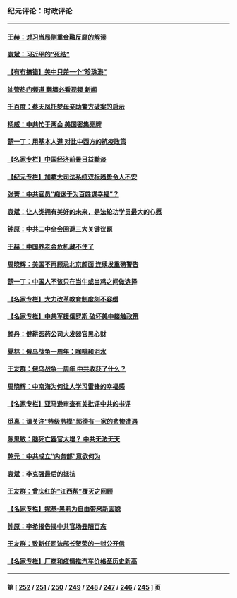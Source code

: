 ### 纪元评论：时政评论
---
#### [王赫：对习当局侧重金融反腐的解读](../../pages/nsc1025/n13941358.md?03030330) 
#### [袁斌：习近平的“死结”](../../pages/nsc1025/n13941449.md?03030330) 
#### [【有冇搞错】美中只差一个“珍珠港”](../../pages/nsc1025/n13941423.md?03030330) 
#### [油管热门频道 翻墙必看视频 新闻](ok?03030330)
#### [千百度：蔡天凤托梦母亲助警方破案的启示](../../pages/nsc1025/n13941468.md?03030330) 
#### [杨威：中共忙于两会 美国密集亮牌](../../pages/nsc1025/n13941154.md?03030330) 
#### [楚一丁：用基本人道 对比中西方的抗疫政策](../../pages/nsc1025/n13940485.md?03030330) 
#### [【名家专栏】中国经济前景日益黯淡](../../pages/nsc1025/n13940788.md?03030330) 
#### [【纪元专栏】加拿大司法系统双标趋势令人不安](../../pages/nsc1025/n13940118.md?03030330) 
#### [张菁：中共官员“痴迷于为百姓谋幸福”？](../../pages/nsc1025/n13940839.md?03030330) 
#### [袁斌：让人类拥有美好的未来，是法轮功学员最大的心愿](../../pages/nsc1025/n13940553.md?03030330) 
#### [钟原：中共二中全会回避三大关键议题](../../pages/nsc1025/n13940424.md?03030330) 
#### [王赫：中国养老金危机藏不住了](../../pages/nsc1025/n13940255.md?03030330) 
#### [周晓辉：美国不再顾忌北京颜面 连续发重磅警告](../../pages/nsc1025/n13940167.md?03030330) 
#### [楚一丁：中国人不该只在当牛或当鸡之间做选择](../../pages/nsc1025/n13940243.md?03030330) 
#### [【名家专栏】大力改革教育制度刻不容缓](../../pages/nsc1025/n13940040.md?03030330) 
#### [【名家专栏】中共军援俄罗斯 破坏美中接触政策](../../pages/nsc1025/n13940041.md?03030330) 
#### [颜丹：健耕医药公司大发器官黑心财](../../pages/nsc1025/n13940134.md?03030330) 
#### [夏林：俄乌战争一周年：咖啡和泪水](../../pages/nsc1025/n13940088.md?03030330) 
#### [王友群：俄乌战争一周年 中共收获了什么？](../../pages/nsc1025/n13939638.md?03030330) 
#### [周晓辉：中南海为何让人学习雷锋的幸福感](../../pages/nsc1025/n13939503.md?03030330) 
#### [【名家专栏】亚马逊审查有关批评中共的书评](../../pages/nsc1025/n13939432.md?03030330) 
#### [觅真：请关注“特级劳模”郭德有一家的悲惨遭遇](../../pages/nsc1025/n13939335.md?03030330) 
#### [陈思敏：脑死亡器官大增？ 中共无法无天](../../pages/nsc1025/n13939298.md?03030330) 
#### [乾元：中共成立“内务部”意欲何为](../../pages/nsc1025/n13938957.md?03030330) 
#### [袁斌：李克强最后的抵抗](../../pages/nsc1025/n13939056.md?03030330) 
#### [王友群：曾庆红的“江西帮”覆灭之回顾](../../pages/nsc1025/n13938937.md?03030330) 
#### [【名家专栏】妮基‧黑莉为自由带来新面貌](../../pages/nsc1025/n13938107.md?03030330) 
#### [钟原：李希报告揭中共官场丑陋百态](../../pages/nsc1025/n13938420.md?03030330) 
#### [王友群：致新任司法部长贺荣的一封公开信](../../pages/nsc1025/n13938195.md?03030330) 
#### [【名家专栏】厂商和疫情推汽车价格至历史新高](../../pages/nsc1025/n13937391.md?03030330) 

---
#### 第 [ [252](./252.md?03030330) / [251](./251.md?03030330) / [250](./250.md?03030330) / [249](./249.md?03030330) / [248](./248.md?03030330) / [247](./247.md?03030330) / [246](./246.md?03030330) / [245](./245.md?03030330) ] 页
